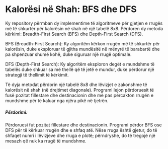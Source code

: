 <h1>Kalorësi në Shah: BFS dhe DFS</h1>
Ky repository përmban dy implementime të algoritmeve për gjetjen e rrugës më të shkurtër për kalorësin në shah në një tabelë 8x8. Përdoren dy metoda kërkimi: Breadth-First Search (BFS) dhe Depth-First Search (DFS).

BFS (Breadth-First Search): Ky algoritëm kërkon rrugën më të shkurtër për kalorësin, duke eksploruar të gjitha mundësitë në mënyrë të barabartë dhe pa shpenzuar shumë kohë, duke siguruar një rrugë optimale.

DFS (Depth-First Search): Ky algoritëm eksploron degët e mundshme të tabelës duke shkuar sa më thellë që të jetë e mundur, duke përdorur një strategji të thellimit të kërkimit. 

Të dyja metodat përdorin një tabelë 8x8 dhe lëvizjet e zakonshme të kalorësit në shah (në drejtimet diagonale). Programi lejon përdoruesit të fusë pozitat fillestare dhe destinacionin dhe më pas përcakton rrugën e mundshme për të kaluar nga njëra pikë në tjetrën.

<h5>Përdorimi:</h5>

Përdoruesi fut pozitat fillestare dhe destinacionin.
Programi përdor BFS ose DFS për të kërkuar rrugën dhe e shfaq atë.
Nëse rruga është gjetur, do të shfaqet numri i lëvizjeve dhe rruga e plotë; përndryshe, do të tregojë një mesazh që nuk ka rrugë të mundshme.
